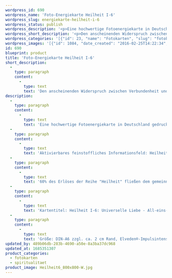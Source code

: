 ```yaml
---
wordpress_id: 690
wordpress_name: 'Foto-Energiekarte Heilheit I-6'
wordpress_slug: energiekarte-heilheit-i-6
wordpress_status: publish
wordpress_description: '<p>Eine hochwertige Fotoenergiekarte in Deutschland gedruckt und in Handarbeit laminiert.  Sie ist in Postkartengröße (DIN-A6) gut zu transportieren und kann auch auf den Körper aufgelegt werden.</p><p>Aktivierbares feinstoffliches Informationsfeld: Heilheit - Universelle Liebe - All-eins-sein - Individualität: Die Zweiseitigkeit (Dualität) des eigenen Daseins erfahren und den eigenen Weg hierzu finden: Auf der einen Seite sind alle Menschen miteinander auf einer ''übergeordneten'' Ebenen verbunden. Auf der anderen Seite ist jede Person ein individuelles Wesen. Wie jedes andere Bild aus der Reihe ''Heilheit I'' repräsentiert auch dieses die stimmige Erfahrung, eingebunden zu sein in das, was wir "universelle Liebe" nennen. Sie repräsentieren besonders "reine" und "komplexe Felder der Elveden® Energiebilder.</p><p>60% des Erlöses der Reihe "Heilheit" fließen dem <a href="http://www.elveden.de/foerderverein/">gemeinnützigen Elveden Förderverein e.V.</a> zu.</p><p>Kartentitel: Heilheit I-6: Universelle Liebe - All-eins-sein &amp; Individualität. Reihe: Heilheit</p><p>Größe: DIN-A6 zzgl. ca. 2 cm Rand, Elveden®-Impulsintensität: DIN-A4-A7: Et0, DIN-A8: Et1<br />Andere Formate sind individuell für Sie innerhalb weniger Tage herstellbar. Bitte kontaktieren Sie uns hierfür unter <a href="mailto:info@elvedenverlag.de">info@elvedenverlag.de</a>.</p><p><a href="https://my.feenbaum.de/anwendung-energiebilder-foto-laminiert/">Anwendungshinweise</a>      <a href="https://my.feenbaum.de/produktinformationen-fotokarten/">Produktinformationen</a></p>'
wordpress_short_description: '<p>Den anscheinenden Widerspruch zwischen Verbundenheit und gleichzeitig ein eigenständiges Individuum sein auflösen</p>'
wordpress_categories: '[{"id": 23, "name": "Fotokarten", "slug": "fotokarten"}, {"id": 36, "name": "Spiritualit\u00e4t", "slug": "spiritualitaet"}]'
wordpress_images: '[{"id": 1084, "date_created": "2016-02-25T14:22:34", "date_created_gmt": "2016-02-25T12:22:34", "date_modified": "2016-02-25T14:22:34", "date_modified_gmt": "2016-02-25T12:22:34", "src": "https://my.feenbaum.de/wp-content/uploads/2016/02/Heilheit6_800x800-W.jpg", "name": "Heilheit6_800x800-W", "alt": ""}]'
id: 690
blueprint: product
title: 'Foto-Energiekarte Heilheit I-6'
short_description:
  -
    type: paragraph
    content:
      -
        type: text
        text: 'Den anscheinenden Widerspruch zwischen Verbundenheit und gleichzeitig ein eigenständiges Individuum sein auflösen'
description:
  -
    type: paragraph
    content:
      -
        type: text
        text: 'Eine hochwertige Fotoenergiekarte in Deutschland gedruckt und in Handarbeit laminiert.  Sie ist in Postkartengröße (DIN-A6) gut zu transportieren und kann auch auf den Körper aufgelegt werden.'
  -
    type: paragraph
    content:
      -
        type: text
        text: 'Aktivierbares feinstoffliches Informationsfeld: Heilheit - Universelle Liebe - All-eins-sein - Individualität: Die Zweiseitigkeit (Dualität) des eigenen Daseins erfahren und den eigenen Weg hierzu finden: Auf der einen Seite sind alle Menschen miteinander auf einer ''übergeordneten'' Ebenen verbunden. Auf der anderen Seite ist jede Person ein individuelles Wesen. Wie jedes andere Bild aus der Reihe ''Heilheit I'' repräsentiert auch dieses die stimmige Erfahrung, eingebunden zu sein in das, was wir "universelle Liebe" nennen. Sie repräsentieren besonders "reine" und "komplexe Felder der Elveden® Energiebilder.'
  -
    type: paragraph
    content:
      -
        type: text
        text: '60% des Erlöses der Reihe "Heilheit" fließen dem gemeinnützigen Elveden Förderverein e.V. zu.'
  -
    type: paragraph
    content:
      -
        type: text
        text: 'Kartentitel: Heilheit I-6: Universelle Liebe - All-eins-sein & Individualität. Reihe: Heilheit'
  -
    type: paragraph
    content:
      -
        type: text
        text: 'Größe: DIN-A6 zzgl. ca. 2 cm Rand, Elveden®-Impulsintensität: DIN-A4-A7: Et0, DIN-A8: Et1'
updated_by: 489b06db-283b-4690-a50e-8a3ba37dc968
updated_at: 1685351307
product_categories:
  - fotokarten
  - spiritualitaet
product_image: Heilheit6_800x800-W.jpg
---
```

